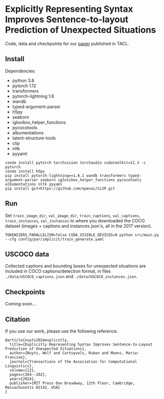 # Explicitly Representing Syntax Improves Sentence-to-layout Prediction of Unexpected Situations

Code, data and checkpoints for our [paper](https://direct.mit.edu/tacl/article/doi/10.1162/tacl_a_00643/120575) 
published in TACL.

## Install

Dependencies:
- python 3.8
- pytorch 1.12
- transformers
- pytorch-lightning 1.6
- wandb
- typed-argument-parser
- h5py
- seaborn
- iglovikov_helper_functions
- pycocotools
- albumentations
- latent-structure-tools
- clip
- nltk
- pyyaml

```
conda install pytorch torchvision torchaudio cudatoolkit=11.3 -c pytorch
conda install h5py
pip install pytorch-lightning==1.6.1 wandb transformers typed-argument-parser seaborn iglovikov_helper_functions pycocotools albumentations nltk pyyaml
pip install git+https://github.com/openai/CLIP.git
```

## Run

Set `train_image_dir`, `val_image_dir`, `train_captions`, `val_captions`, `train_instances`, `val_instances` 
to where you downloaded the COCO dataset (images + captions and instances json's, all in the 2017 version).

```
TOKENIZERS_PARALLELISM=false CUDA_VISIBLE_DEVICES=0 python src/main.py --cfg config/par/implicit/train_generate.yaml
```

## USCOCO data

Collected captions and bounding boxes for unexpected situations 
are included in COCO captions/detection format, in files
`./data/USCOCO_captions.json` and `./data/USCOCO_instances.json`.

## Checkpoints

Coming soon...

## Citation

If you use our work, please use the following reference.
```
@article{nuyts2024explicitly,
  title={Explicitly Representing Syntax Improves Sentence-to-Layout Prediction of Unexpected Situations},
  author={Nuyts, Wolf and Cartuyvels, Ruben and Moens, Marie-Francine},
  journal={Transactions of the Association for Computational Linguistics},
  volume={12},
  pages={264--282},
  year={2024},
  publisher={MIT Press One Broadway, 12th Floor, Cambridge, Massachusetts 02142, USA}
}
```